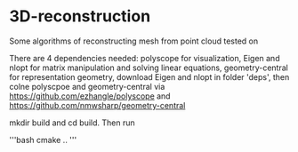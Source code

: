 # 3D-reconstruction
Some algorithms of reconstructing mesh from point cloud
tested on 

There are 4 dependencies needed: polyscope for visualization, Eigen and nlopt for matrix manipulation and solving linear equations, geometry-central for representation geometry, download Eigen and nlopt in folder 'deps', then colne polyscpoe and geometry-central via https://github.com/ezhangle/polyscope and https://github.com/nmwsharp/geometry-central 

mkdir build and cd build. Then run 

'''bash
cmake ..
'''
